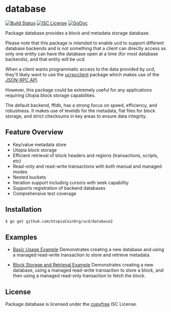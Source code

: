 database
========

[![Build Status](https://img.shields.io/travis/Utopia/ucd.svg)](https://travis-ci.org/Utopia/ucd)
[![ISC License](https://img.shields.io/badge/license-ISC-blue.svg)](http://copyfree.org)
[![GoDoc](https://img.shields.io/badge/godoc-reference-blue.svg)](https://godoc.org/github.com/UtopiaCoinOrg/ucd/database)

Package database provides a block and metadata storage database.

Please note that this package is intended to enable ucd to support different
database backends and is not something that a client can directly access as only
one entity can have the database open at a time (for most database backends),
and that entity will be ucd.

When a client wants programmatic access to the data provided by ucd, they'll
likely want to use the [ucrpcclient](https://github.com/UtopiaCoinOrg/ucrpcclient)
package which makes use of the [JSON-RPC API](https://github.com/UtopiaCoinOrg/ucd/tree/master/docs/json_rpc_api.mediawiki).

However, this package could be extremely useful for any applications requiring
Utopia block storage capabilities.

The default backend, ffldb, has a strong focus on speed, efficiency, and
robustness.  It makes use of leveldb for the metadata, flat files for block
storage, and strict checksums in key areas to ensure data integrity.

## Feature Overview

- Key/value metadata store
- Utopia block storage
- Efficient retrieval of block headers and regions (transactions, scripts, etc)
- Read-only and read-write transactions with both manual and managed modes
- Nested buckets
- Iteration support including cursors with seek capability
- Supports registration of backend databases
- Comprehensive test coverage

## Installation

```bash
$ go get github.com/UtopiaCoinOrg/ucd/database2
```

## Examples

* [Basic Usage Example](https://godoc.org/github.com/UtopiaCoinOrg/ucd/database2#example-package--BasicUsage)
  Demonstrates creating a new database and using a managed read-write
  transaction to store and retrieve metadata.

* [Block Storage and Retrieval Example](https://godoc.org/github.com/UtopiaCoinOrg/ucd/database2#example-package--BlockStorageAndRetrieval)
  Demonstrates creating a new database, using a managed read-write transaction
  to store a block, and then using a managed read-only transaction to fetch the
  block.

## License

Package database is licensed under the [copyfree](http://copyfree.org) ISC
License.
